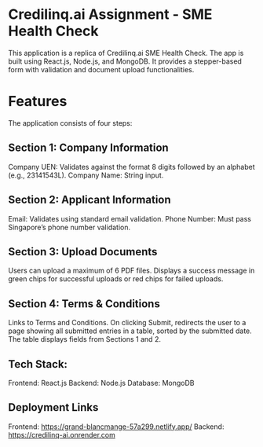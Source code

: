 # Credilinq.ai Assignment - SME Health Check

This application is a replica of Credilinq.ai SME Health Check. The app is built using React.js, Node.js, and MongoDB. It provides a stepper-based form with validation and document upload functionalities.

# Features
The application consists of four steps:

## Section 1: Company Information

Company UEN: Validates against the format 8 digits followed by an alphabet (e.g., 23141543L).
Company Name: String input.

## Section 2: Applicant Information

Email: Validates using standard email validation.
Phone Number: Must pass Singapore’s phone number validation.

## Section 3: Upload Documents

Users can upload a maximum of 6 PDF files.
Displays a success message in green chips for successful uploads or red chips for failed uploads.

## Section 4: Terms & Conditions

Links to Terms and Conditions.
On clicking Submit, redirects the user to a page showing all submitted entries in a table, sorted by the submitted date.
The table displays fields from Sections 1 and 2.

## Tech Stack:
Frontend: React.js
Backend: Node.js
Database: MongoDB

## Deployment Links
Frontend: https://grand-blancmange-57a299.netlify.app/
Backend: https://credilinq-ai.onrender.com
